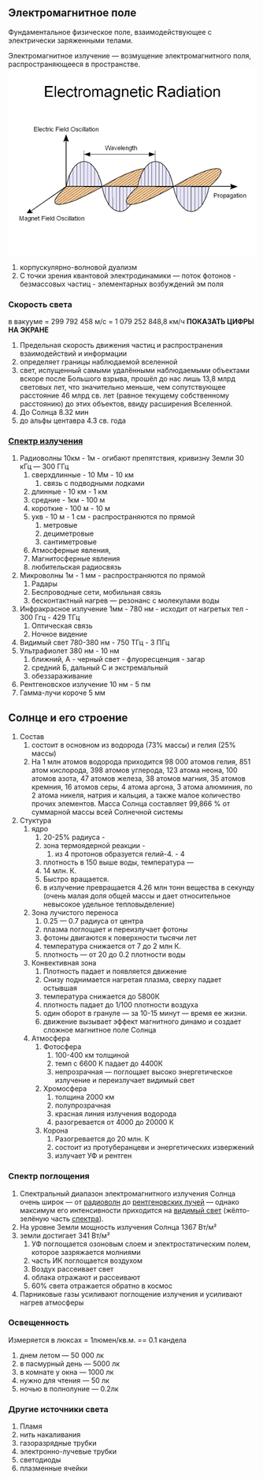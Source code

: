 ## Электромагнитное поле 
Фундаментальное физическое поле, взаимодействующее с электрически заряженными телами.

Электромагнитное излучение — возмущение электромагнитного поля, распространяющееся в пространстве. ![](./emwavepropagation.jpg)

1.  корпускулярно-волновой дуализм
2.  С точки зрения квантовой электродинамики — поток фотонов - безмассовых частиц - элементарных возбуждений эм поля
	
### Скорость света 

в вакууме = 299 792 458 м/с = 1 079 252 848,8 км/ч **ПОКАЗАТЬ ЦИФРЫ НА ЭКРАНЕ**

1.  Предельная скорость движения частиц и распространения взаимодействий и информации
2.  определяет границы наблюдаемой вселенной
3.  свет, испущенный самыми удалёнными наблюдаемыми объектами вскоре после Большого взрыва, прошёл до нас лишь 13,8 млрд световых лет, что значительно меньше, чем сопутствующее расстояние 46 млрд св. лет (равное текущему собственному расстоянию) до этих объектов, ввиду расширения Вселенной.
4.  До Солнца 8.32 мин
5.  до альфы центавра 4.3 св. года

### [Спектр излучения]
1.  Радиоволны 10км - 1м - огибают препятствия, кривизну Земли 30 кГц — 300 ГГц
	1.  сверхдлинные - 10 Мм - 10 км
		1.  связь с подводными лодками
	2.  длинные - 10 км - 1 км
	3.  средние - 1км - 100 м
	4.  короткие - 100 м - 10 м
	5.  укв - 10 м - 1 см - распространяются по прямой
		1.  метровые
		2.  дециметровые
		3.  сантиметровые
	6.  Атмосферные явления,
	7.  Магнитосферные явления
	8.  любительская радиосвязь
2.  Микроволны 1м - 1 мм - распространяются по прямой
	1.  Радары
	2.  Беспроводные сети, мобильная связь
	3.  бесконтактный нагрев — резонанс с молекулами воды
3.  Инфракрасное излучение 1мм - 780 нм - исходит от нагретых тел - 300 Ггц - 429 ТГц
	1.  Оптическая связь
	2.  Ночное видение
4.  Видимый свет 780-380 нм - 750 ТГц - 3 ПГц
5.  Ультрафиолет 380 нм - 10 нм
	1.  ближний, А - черный свет - флуоресценция - загар
	2.  средний Б, дальный С и экстремальный
	3.  обеззараживание
6.  Рентгеновское излучение 10 нм - 5 пм
7.  Гамма-лучи короче 5 мм


## Солнце и его строение
1.  Состав
	1.  состоит в основном из водорода (73% массы) и гелия (25% массы)
	2.  На 1 млн атомов водорода приходится 98 000 атомов гелия, 851 атом кислорода, 398 атомов углерода, 123 атома неона, 100 атомов азота, 47 атомов железа, 38 атомов магния, 35 атомов кремния, 16 атомов серы, 4 атома аргона, 3 атома алюминия, по 2 атома никеля, натрия и кальция, а также малое количество прочих элементов. Масса Солнца составляет 99,866 % от суммарной массы всей Солнечной системы
2.  Стуктура
	1.  ядро
		1.  20-25% радиуса -
		2.  зона термоядерной реакции -
			1.  из 4 протонов образуется гелий-4. - 4
		3.  плотность в 150 выше воды, температура —
		4.  14 млн. К.
		5.  Быстро вращается.
		6.  в излучение превращается 4.26 млн тонн вещества в секунду (очень малая доля общей массы и дает относительное невысокое удельное тепловыделение)
	2.  Зона лучистого переноса
		1.  0.25 — 0.7 радиуса от центра
		2.  плазма поглощает и переизлучает фотоны
		3.  фотоны двигаются к поверхности тысячи лет
		4.  температура снижается от 7 до 2 млн К.
		5.  плотность — от 20 до 0.2 плотности воды
	3.  Конвективная зона
		1.  Плотность падает и появляется движение
		2.  Снизу поднимается нагретая плазма, сверху падает остывшая
		3.  температура снижается до 5800К
		4.  плотность падает до 1/100 плотности воздуха
		5.  один оборот в грануле — за 10-15 минут — время ее жизни.
		6.  движение вызывает эффект магнитного динамо и создает сложное магнитное поле Солнца
	4.  Атмосфера
		1.  Фотосфера
			1.  100-400 км толщиной
			2.  темп с 6600 К падает до 4400К
			3.  непрозрачная — поглощает высоко энергетическое излучение и переизлучает видимый свет
		2.  Хромосфера
			1.  толщина 2000 км
			2.  полупрозрачная
			3.  красная линия излучения водорода
			4.  разогревается от 4000 до 20000 К
		3.  Корона
			1.  Разогревается до 20 млн. К
			2.  состоит из протуберанцеви и энергетических извержений
			3.  излучает УФ и рентген

### Cпектр поглощения
1.  Спектральный диапазон электромагнитного излучения Солнца очень широк — от [радиоволн] до [рентгеновских лучей] — однако максимум его интенсивности приходится на [видимый свет] (жёлто-зелёную часть [спектра]).
2.  На уровне Земли мощность излучения Солнца 1367 Вт/м²
3.  земли достигает 341 Вт/м²
	1.  УФ поглощается озоновым слоем и электростатическим полем, которое зазряжается молниями
	2.  часть ИК поглощается воздухом
	3.  Воздух рассеивает свет
	4.  облака отражают и рассеивают
	5.  60% света отражается обратно в космос
4.  Парниковые газы усиливают поглощение излучения и усиливают нагрев атмосферы

### Освещенность 
Измеряется в люксах = 1люмен/кв.м. == 0.1 кандела
1.  днем летом — 50 000 лк
2.  в пасмурный день — 5000 лк
3.  в комнате у окна — 1000 лк
4.  нужно для чтения — 50 лк
5.  ночью в полнолуние — 0.2лк

###  Другие источники света
1.  Пламя
2.  нить накаливания
3.  газоразрядные трубки
4.  электронно-лучевые трубки
5.  светодиоды
6.  плазменные ячейки

[радиоволн]: https://ru.wikipedia.org/wiki/%D0%A0%D0%B0%D0%B4%D0%B8%D0%BE%D0%B2%D0%BE%D0%BB%D0%BD%D1%8B
[рентгеновских лучей]: https://ru.wikipedia.org/wiki/%D0%A0%D0%B5%D0%BD%D1%82%D0%B3%D0%B5%D0%BD%D0%BE%D0%B2%D1%81%D0%BA%D0%B8%D0%B5_%D0%BB%D1%83%D1%87%D0%B8
[видимый свет]: https://ru.wikipedia.org/wiki/%D0%92%D0%B8%D0%B4%D0%B8%D0%BC%D1%8B%D0%B9_%D1%81%D0%B2%D0%B5%D1%82
[спектра]: https://ru.wikipedia.org/wiki/%D0%A1%D0%BF%D0%B5%D0%BA%D1%82%D1%80
[Спектр излучения]: https://ru.wikipedia.org/wiki/%D0%AD%D0%BB%D0%B5%D0%BA%D1%82%D1%80%D0%BE%D0%BC%D0%B0%D0%B3%D0%BD%D0%B8%D1%82%D0%BD%D0%BE%D0%B5_%D0%B8%D0%B7%D0%BB%D1%83%D1%87%D0%B5%D0%BD%D0%B8%D0%
